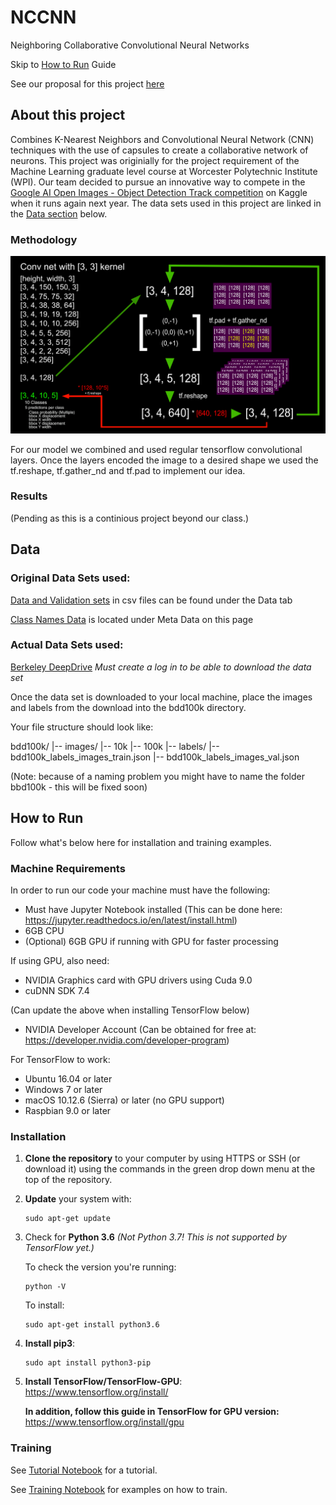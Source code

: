 # NCCNN
Neighboring Collaborative Convolutional Neural Networks

Skip to [How to Run](#How-to-Run) Guide

See our proposal for this project [here](docs/proposal.pdf)

## About this project

Combines K-Nearest Neighbors and Convolutional Neural Network (CNN) techniques with the use of capsules to create a collaborative network of neurons. This project was originially for the project requirement of the Machine Learning graduate level course at Worcester Polytechnic Institute (WPI). Our team decided to pursue an innovative way to compete in the [Google AI Open Images - Object Detection Track competition](https://www.kaggle.com/c/google-ai-open-images-object-detection-track) on Kaggle when it runs again next year. The data sets used in this project are linked in the [Data section](#Data) below.

### Methodology

![methodology flow graph](img/methodollogy_dark.png)

For our model we combined and used regular tensorflow convolutional layers. Once the layers encoded the image to a desired shape we used the tf.reshape, tf.gather_nd and tf.pad to implement our idea. 

### Results

(Pending as this is a continious project beyond our class.)

## Data

### Original Data Sets used:

[Data and Validation sets](https://www.figure-eight.com/dataset/open-images-annotated-with-bounding-boxes/) in csv files can be found under the Data tab

[Class Names Data](https://storage.googleapis.com/openimages/web/download.html) is located under Meta Data on this page

### Actual Data Sets used:

[Berkeley DeepDrive](http://bdd-data.berkeley.edu/) *Must create a log in to be able to download the data set*

Once the data set is downloaded to your local machine, place the images and labels from the download into the bdd100k directory.

Your file structure should look like:

bdd100k/
|-- images/
    |-- 10k
    |-- 100k
|-- labels/
    |-- bdd100k_labels_images_train.json
    |-- bdd100k_labels_images_val.json
    
(Note: because of a naming problem you might have to name the folder bbd100k - this will be fixed soon)

## How to Run

Follow what's below here for installation and training examples.

### Machine Requirements

In order to run our code your machine must have the following:
- Must have Jupyter Notebook installed (This can be done here: https://jupyter.readthedocs.io/en/latest/install.html)
- 6GB CPU
- (Optional) 6GB GPU if running with GPU for faster processing

If using GPU, also need:
- NVIDIA Graphics card with GPU drivers using Cuda 9.0
- cuDNN SDK 7.4

(Can update the above when installing TensorFlow below)

- NVIDIA Developer Account (Can be obtained for free at: https://developer.nvidia.com/developer-program)

For TensorFlow to work:
- Ubuntu 16.04 or later
- Windows 7 or later
- macOS 10.12.6 (Sierra) or later (no GPU support)
- Raspbian 9.0 or later

### Installation

1. __Clone the repository__ to your computer by using HTTPS or SSH (or download it) using the commands in the green drop down menu at the top of the repository. 

2. __Update__ your system with:
   ```
   sudo apt-get update
   ```

3. Check for __Python 3.6__ *(Not Python 3.7! This is not supported by TensorFlow yet.)*

   To check the version you're running: 
   ```
   python -V
   ```

   To install: 
   ```
   sudo apt-get install python3.6
   ```

4. __Install pip3__:
   ```
   sudo apt install python3-pip
   ```

5. __Install TensorFlow/TensorFlow-GPU__: https://www.tensorflow.org/install/

   __In addition, follow this guide in TensorFlow for GPU version:__ https://www.tensorflow.org/install/gpu

### Training

See [Tutorial Notebook](train_notebook.ipynb) for a tutorial.

See [Training Notebook](train_notebook.ipynb) for examples on how to train.
